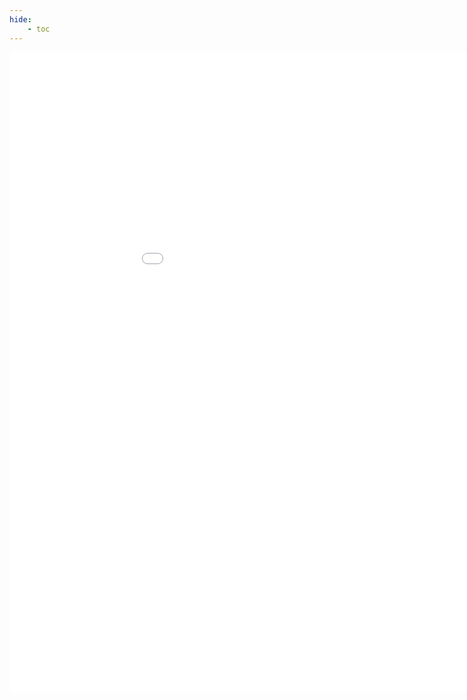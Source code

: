 ```yaml
---
hide:
    - toc
---
```

<iframe width="1024" height="1024" frameBorder=0 src="../build/reports/tests/test/index.html" style="background: #ffffff"></iframe>